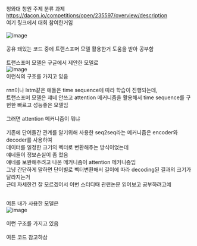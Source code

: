 청와대 청원 주제 분류 과제<br>
https://dacon.io/competitions/open/235597/overview/description<br>
여기 링크에서 대회 참여한거임<br>
<br>
![image](https://user-images.githubusercontent.com/77532413/132273087-e969c921-cdd2-494a-8bdd-23b2436aff29.png)
<br>
<br>
공유 돼있는 코드 중에 트랜스포머 모델 활용한거 도움을 받아 공부함
<br>
<br>
트랜스포머 모델은 구글에서 제안한 모델로 <br>
![image](https://user-images.githubusercontent.com/77532413/132273299-75f327e3-1e11-4886-8434-39f8506e2b52.png)
<br>
이런식의 구조를 가지고 있음
<br>
<br>
rnn이나 lstm같은 애들은 time sequence에 따라 학습이 진행되는데, <br>
트랜스포머 모델은 쟤네 안쓰고 attention 메커니즘을 활용해서 time sequence를 구현한 빠르고 성능좋은 모델임
<br>
<br>
그러면 attention 메커니즘이 뭐냐
<br><br>
기존에 단어들간 관계를 알기위해 사용한 seq2seq라는 메커니즘은 encoder와 decoder를 사용하여<br>
데이터를 일정한 크기의 벡터로 변환해주는 방식이었는데<br>
얘네들이 정보손실이 좀 컸음
<br>
얘네를 보완해주려고 나온 메커니즘이 attention 메커니즘임<br>
그냥 간단하게 말하면 단어별로 벡터변환해서 길이에 따라 decoding된 결과의 크기가 달라지는거
<br>
근데 자세한건 잘 모르겠어서 이번 스터디때 관련논문 읽어보고 공부하려고예
<br>
<br>

여튼 내가 사용한 모델은 <br>
![image](https://user-images.githubusercontent.com/77532413/132274608-3e311858-6628-40b2-b89f-8e6b2394757b.png)
<br><br>
이런 구조를 가지고 있음
<br>
<br>
여튼 코드 참고하삼
<br><br>
